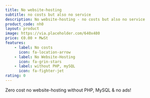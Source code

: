 ```yaml
---
title: No website-hosting
subtitle: no costs but also no service
description: No website-hosting - no costs but also no service
product_code: nh0
layout: product
image: https://via.placeholder.com/640x480
price: €0.00 + MwSt
features:
    - label: No costs
      icon: fa-location-arrow
    - label: No Website-Hosting
      icon: fa-grin-stars
    - label: without PHP, mySQL
      icon: fa-fighter-jet
rating: 0
---
```


Zero cost no website-hosting without PHP, MySQL & no ads!
